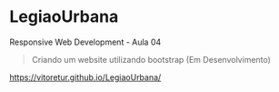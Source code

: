 # LegiaoUrbana

Responsive Web Development - Aula 04

>Criando um website utilizando bootstrap
(Em Desenvolvimento)

https://vitoretur.github.io/LegiaoUrbana/

